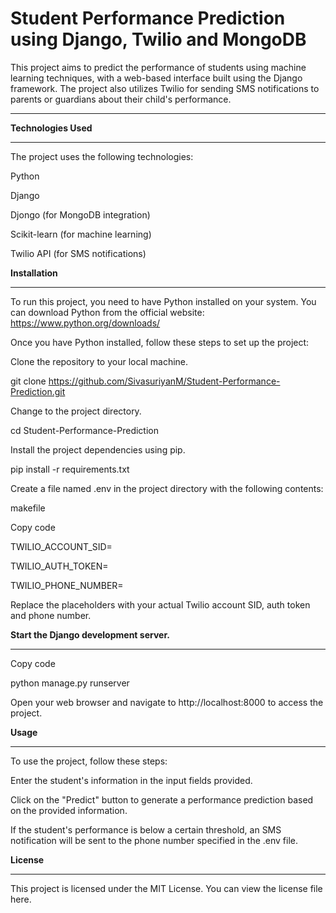 # Student Performance Prediction using Django, Twilio and MongoDB

This project aims to predict the performance of students using machine learning techniques, with a web-based interface built using the Django framework. The project also utilizes Twilio for sending SMS notifications to parents or guardians about their child's performance.
***
**Technologies Used**
***
The project uses the following technologies:

Python 

Django

Djongo (for MongoDB integration)

Scikit-learn (for machine learning)

Twilio API (for SMS notifications)


**Installation**
***

To run this project, you need to have Python installed on your system. You can download Python from the official website: https://www.python.org/downloads/


Once you have Python installed, follow these steps to set up the project:

Clone the repository to your local machine.


git clone https://github.com/SivasuriyanM/Student-Performance-Prediction.git

Change to the project directory.


cd Student-Performance-Prediction

Install the project dependencies using pip.


pip install -r requirements.txt

Create a file named .env in the project directory with the following contents:

makefile

Copy code

TWILIO_ACCOUNT_SID=<your-twilio-account-sid>

TWILIO_AUTH_TOKEN=<your-twilio-auth-token>

TWILIO_PHONE_NUMBER=<your-twilio-phone-number>


Replace the placeholders with your actual Twilio account SID, auth token and phone number.


**Start the Django development server.**
***

Copy code

python manage.py runserver

Open your web browser and navigate to http://localhost:8000 to access the project.

**Usage**
***
To use the project, follow these steps:

Enter the student's information in the input fields provided.

Click on the "Predict" button to generate a performance prediction based on the provided information.

If the student's performance is below a certain threshold, an SMS notification will be sent to the phone number specified in the .env file.


**License**
***

This project is licensed under the MIT License. You can view the license file here.



